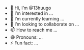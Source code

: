 - 👋 Hi, I’m @13huugo
- 👀 I’m interested in ...
- 🌱 I’m currently learning ...
- 💞️ I’m looking to collaborate on ...
- 📫 How to reach me ...
- 😄 Pronouns: ...
- ⚡ Fun fact: ...

<!---
13huugo/13huugo is a ✨ special ✨ repository because its `README.md` (this file) appears on your GitHub profile.
You can click the Preview link to take a look at your changes.
--->
